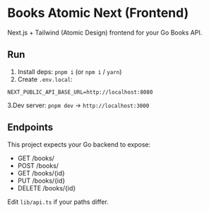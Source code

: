 # Books Atomic Next (Frontend)

Next.js + Tailwind (Atomic Design) frontend for your Go Books API.

## Run

1. Install deps: `pnpm i` (or `npm i` / `yarn`)
2. Create `.env.local`:

```code
NEXT_PUBLIC_API_BASE_URL=http://localhost:8080
```

3.Dev server: `pnpm dev` → `http://localhost:3000`

## Endpoints

This project expects your Go backend to expose:

- GET    /books/
- POST   /books/
- GET    /books/{id}
- PUT    /books/{id}
- DELETE /books/{id}

Edit `lib/api.ts` if your paths differ.